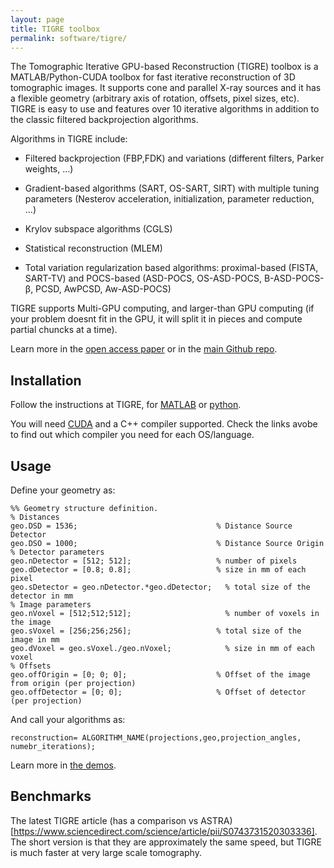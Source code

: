 ```yaml
---
layout: page
title: TIGRE toolbox
permalink: software/tigre/
---
```


The Tomographic Iterative GPU-based Reconstruction (TIGRE) toolbox is a MATLAB/Python-CUDA toolbox for fast iterative reconstruction of 3D tomographic images. It supports cone and parallel X-ray sources and it has a flexible geometry (arbitrary axis of rotation, offsets, pixel sizes, etc). TIGRE is easy to use and features over 10 iterative algorithms in addition to the classic filtered backprojection algorithms. 

Algorithms in TIGRE include:

 - Filtered backprojection (FBP,FDK) and variations (different filters, Parker weights, ...)

 - Gradient-based algorithms (SART, OS-SART, SIRT) with multiple tuning parameters (Nesterov acceleration, initialization, parameter reduction, ...)

 - Krylov subspace algorithms (CGLS)

 - Statistical reconstruction (MLEM)

 - Total variation regularization based algorithms: proximal-based (FISTA, SART-TV) and POCS-based (ASD-POCS, OS-ASD-POCS, B-ASD-POCS-β, PCSD, AwPCSD, Aw-ASD-POCS)

TIGRE supports Multi-GPU computing, and larger-than GPU computing (if your problem doesnt fit in the GPU, it will split it in pieces and compute partial chuncks at a time).

Learn more in the [open access paper](http://iopscience.iop.org/article/10.1088/2057-1976/2/5/055010) or in the [main Github repo](https://github.com/CERN/TIGRE).

## Installation

Follow the instructions at TIGRE, for [MATLAB](https://github.com/CERN/TIGRE/blob/master/Frontispiece/MATLAB_installation.md) or [python](https://github.com/CERN/TIGRE/blob/master/Frontispiece/python_installation.md).


You will need [CUDA](https://developer.nvidia.com/cuda-downloads) and a C++ compiler supported. Check the links avobe to find out which compiler you need for each OS/language.


## Usage

Define your geometry as: 

```
%% Geometry structure definition.	 
% Distances	 
geo.DSD = 1536;	                              % Distance Source Detector
geo.DSO = 1000;	                              % Distance Source Origin
% Detector parameters	 
geo.nDetector = [512; 512];	                  % number of pixels
geo.dDetector = [0.8; 0.8];	                  % size in mm of each pixel
geo.sDetector = geo.nDetector.*geo.dDetector;	% total size of the detector in mm
% Image parameters	 
geo.nVoxel = [512;512;512];                 	% number of voxels in the image
geo.sVoxel = [256;256;256];	                  % total size of the image in mm
geo.dVoxel = geo.sVoxel./geo.nVoxel;	        % size in mm of each voxel
% Offsets	 
geo.offOrigin = [0; 0; 0];	                  % Offset of the image from origin (per projection)         
geo.offDetector = [0; 0];                     % Offset of detector (per projection)
```

And call your algorithms as:

```
reconstruction= ALGORITHM_NAME(projections,geo,projection_angles, numebr_iterations);
```

Learn more in [the demos](https://github.com/CERN/TIGRE/tree/master/MATLAB/Demos). 

## Benchmarks

The latest TIGRE article (has a comparison vs ASTRA)[https://www.sciencedirect.com/science/article/pii/S0743731520303336]. The short version is that they are approximately the same speed, but TIGRE is much faster at very large scale tomography. 
